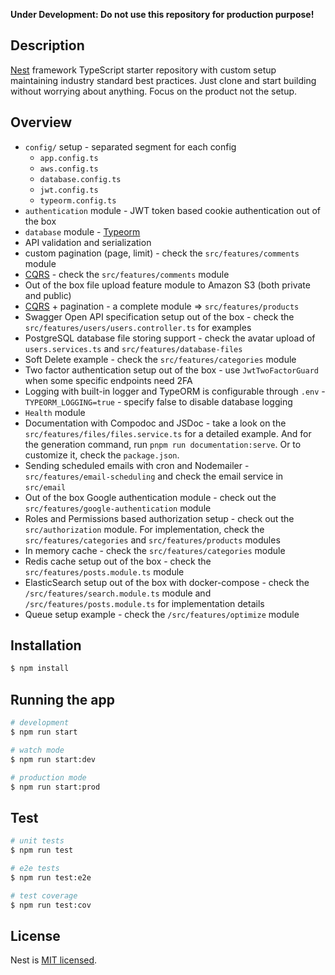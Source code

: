**Under Development: Do not use this repository for production purpose!**

## Description

[Nest](https://github.com/nestjs/nest) framework TypeScript starter repository with custom setup maintaining industry standard best practices. Just clone and start building without worrying about anything. Focus on the product not the setup.

## Overview

- `config/` setup - separated segment for each config
	- `app.config.ts`
	- `aws.config.ts`
	- `database.config.ts`
	- `jwt.config.ts`
	- `typeorm.config.ts`
- `authentication` module - JWT token based cookie authentication out of the box
- `database` module - [Typeorm](https://typeorm.io/)
- API validation and serialization
- custom pagination (page, limit) - check the `src/features/comments` module
- [CQRS](https://docs.nestjs.com/recipes/cqrs) - check the `src/features/comments` module
- Out of the box file upload feature module to Amazon S3 (both private and public)
- [CQRS](https://docs.nestjs.com/recipes/cqrs) + pagination - a complete module => `src/features/products`
- Swagger Open API specification setup out of the box - check the `src/features/users/users.controller.ts` for examples
- PostgreSQL database file storing support - check the avatar upload of `users.services.ts` and `src/features/database-files`
- Soft Delete example - check the `src/features/categories` module
- Two factor authentication setup out of the box - use `JwtTwoFactorGuard` when some specific endpoints need 2FA
- Logging with built-in logger and TypeORM is configurable through `.env` - `TYPEORM_LOGGING=true` - specify false to disable database logging
- `Health` module
- Documentation with Compodoc and JSDoc - take a look on the `src/features/files/files.service.ts` for a detailed example. And for the generation command, run `pnpm run documentation:serve`. Or to customize it, check the `package.json`.
- Sending scheduled emails with cron and Nodemailer - `src/features/email-scheduling` and check the email service in `src/email`
- Out of the box Google authentication module - check out the `src/features/google-authentication` module
- Roles and Permissions based authorization setup - check out the `src/authorization` module. For implementation, check the `src/features/categories` and `src/features/products` modules
- In memory cache - check the `src/features/categories` module
- Redis cache setup out of the box - check the `src/features/posts.module.ts` module
- ElasticSearch setup out of the box with docker-compose - check the `/src/features/search.module.ts` module and `/src/features/posts.module.ts` for implementation details
- Queue setup example - check the `/src/features/optimize` module

## Installation

```bash
$ npm install
```

## Running the app

```bash
# development
$ npm run start

# watch mode
$ npm run start:dev

# production mode
$ npm run start:prod
```

## Test

```bash
# unit tests
$ npm run test

# e2e tests
$ npm run test:e2e

# test coverage
$ npm run test:cov
```

## License

Nest is [MIT licensed](LICENSE).
